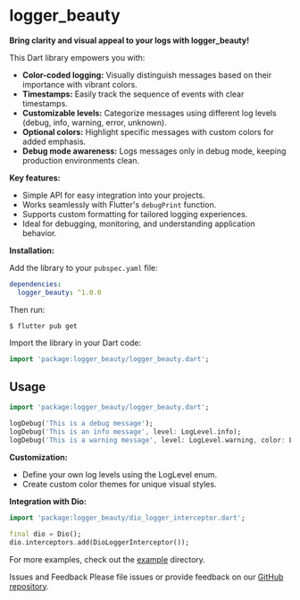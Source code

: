 # logger_beauty

**Bring clarity and visual appeal to your logs with logger_beauty!**

This Dart library empowers you with:

- **Color-coded logging:** Visually distinguish messages based on their importance with vibrant
  colors.
- **Timestamps:** Easily track the sequence of events with clear timestamps.
- **Customizable levels:** Categorize messages using different log levels (debug, info, warning,
  error, unknown).
- **Optional colors:** Highlight specific messages with custom colors for added emphasis.
- **Debug mode awareness:** Logs messages only in debug mode, keeping production environments clean.

**Key features:**

- Simple API for easy integration into your projects.
- Works seamlessly with Flutter's `debugPrint` function.
- Supports custom formatting for tailored logging experiences.
- Ideal for debugging, monitoring, and understanding application behavior.

**Installation:**

Add the library to your `pubspec.yaml` file:

```yaml
dependencies:
  logger_beauty: ^1.0.0
  ```

Then run:

```shell
$ flutter pub get
```

Import the library in your Dart code:

```dart
import 'package:logger_beauty/logger_beauty.dart';
```

## Usage

```dart
import 'package:logger_beauty/logger_beauty.dart';

logDebug('This is a debug message');
logDebug('This is an info message', level: LogLevel.info);
logDebug('This is a warning message', level: LogLevel.warning, color: LogColor.yellow);

```

**Customization:**

- Define your own log levels using the LogLevel enum.
- Create custom color themes for unique visual styles.

**Integration with Dio:**

```dart
import 'package:logger_beauty/dio_logger_interceptor.dart';

final dio = Dio();
dio.interceptors.add(DioLoggerInterceptor());

```

For more examples, check out the [example](https://github.com/hiimBugCreator/logger_beauty/tree/main/example) directory.

Issues and Feedback
Please file issues or provide feedback on
our [GitHub repository](https://github.com/hiimBugCreator/logger_beauty/).
